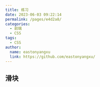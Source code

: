 ```yaml
---
title: 练习
date: 2023-06-03 09:22:14
permalink: /pages/e4d2a8/
categories:
  - 前端
  - CSS
tags:
  - CSS
author:
  name: eastonyangxu
  link: https://github.com/eastonyangxu/
---
```


## 滑块

<css-practice-slider/>
